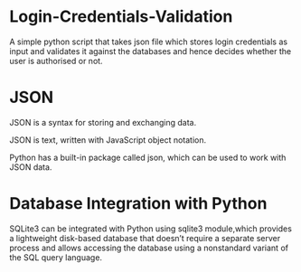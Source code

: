 # Login-Credentials-Validation

A simple python script that takes json file which stores login credentials as input and validates it against the databases and hence decides whether the user is authorised or not.

# JSON
JSON is a syntax for storing and exchanging data.

JSON is text, written with JavaScript object notation.

Python has a built-in package called json, which can be used to work with JSON data.

# Database Integration with Python
SQLite3 can be integrated with Python using sqlite3 module,which provides a lightweight disk-based database that doesn’t require a separate server process and allows accessing
the database using a nonstandard variant of the SQL query language.
